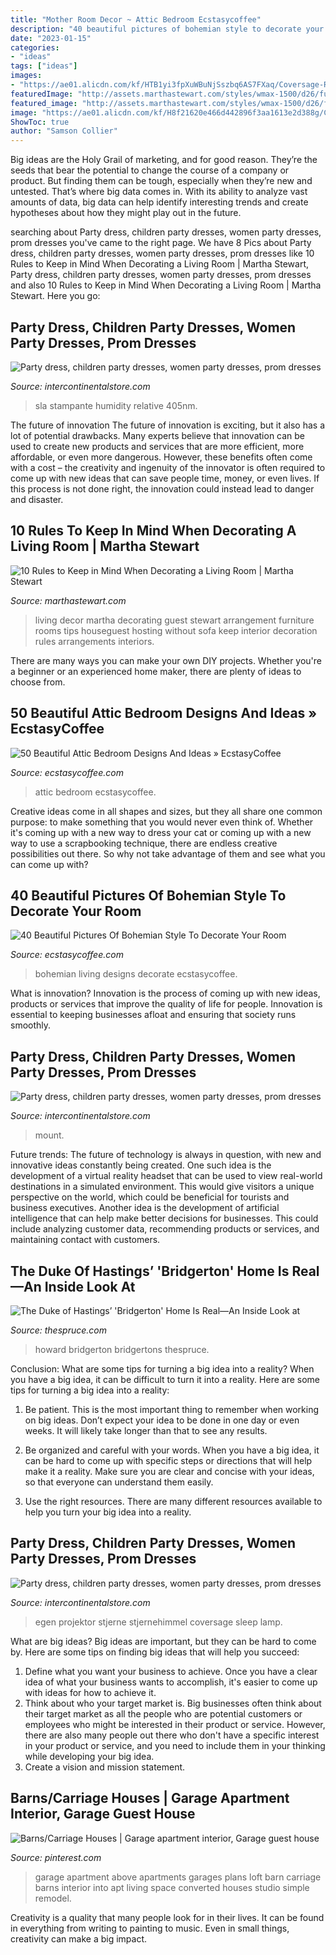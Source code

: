 ```yaml
---
title: "Mother Room Decor ~ Attic Bedroom Ecstasycoffee"
description: "40 beautiful pictures of bohemian style to decorate your room"
date: "2023-01-15"
categories:
- "ideas"
tags: ["ideas"]
images:
- "https://ae01.alicdn.com/kf/HTB1yi3fpXuWBuNjSszbq6AS7FXaq/Coversage-Rotating-Night-Light-Projector-Spin-Starry-Sky-Star-Master-Children-Kids-Baby-Sleep-Romantic-Led.jpg_640x640.jpg"
featuredImage: "http://assets.marthastewart.com/styles/wmax-1500/d26/furniture-arrangement-0916/furniture-arrangement-0916.jpeg?itok=4YYOCSya"
featured_image: "http://assets.marthastewart.com/styles/wmax-1500/d26/furniture-arrangement-0916/furniture-arrangement-0916.jpeg?itok=4YYOCSya"
image: "https://ae01.alicdn.com/kf/H8f21620e466d442896f3aa1613e2d388g/Case-For-Huawei-Honor-20-Soft-Silicone-Finger-Ring-Holder-Fabric-Cloth-Back-Cover-For-Honor.jpg_640x640.jpg"
ShowToc: true
author: "Samson Collier"
---
```



Big ideas are the Holy Grail of marketing, and for good reason. They’re the seeds that bear the potential to change the course of a company or product. But finding them can be tough, especially when they’re new and untested. That’s where big data comes in. With its ability to analyze vast amounts of data, big data can help identify interesting trends and create hypotheses about how they might play out in the future.

	

		
searching about Party dress, children party dresses, women party dresses, prom dresses you've came to the right page. We have 8 Pics about Party dress, children party dresses, women party dresses, prom dresses like 10 Rules to Keep in Mind When Decorating a Living Room | Martha Stewart, Party dress, children party dresses, women party dresses, prom dresses and also 10 Rules to Keep in Mind When Decorating a Living Room | Martha Stewart. Here you go:
		
    
## Party Dress, Children Party Dresses, Women Party Dresses, Prom Dresses

<img loading=lazy src="https://ae01.alicdn.com/kf/H1793f84b95b24b9abfba4b0845bfe4734.jpg" onerror="this.onerror=null;this.src='https://tse3.mm.bing.net/th?id=OIP.xCpQ65ckYztykxYF0rHwfQHaLS&amp;pid=15.1';" alt="Party dress, children party dresses, women party dresses, prom dresses">

_Source: intercontinentalstore.com_

>sla stampante humidity relative 405nm. 

	

The future of innovation
The future of innovation is exciting, but it also has a lot of potential drawbacks. Many experts believe that innovation can be used to create new products and services that are more efficient, more affordable, or even more dangerous. However, these benefits often come with a cost – the creativity and ingenuity of the innovator is often required to come up with new ideas that can save people time, money, or even lives. If this process is not done right, the innovation could instead lead to danger and disaster.

    
## 10 Rules To Keep In Mind When Decorating A Living Room | Martha Stewart

<img loading=lazy src="http://assets.marthastewart.com/styles/wmax-1500/d26/furniture-arrangement-0916/furniture-arrangement-0916.jpeg?itok=4YYOCSya" onerror="this.onerror=null;this.src='https://tse3.mm.bing.net/th?id=OIP.rj2zfOnCdf09ipS2KB9bmQHaKh&amp;pid=15.1';" alt="10 Rules to Keep in Mind When Decorating a Living Room | Martha Stewart">

_Source: marthastewart.com_

>living decor martha decorating guest stewart arrangement furniture rooms tips houseguest hosting without sofa keep interior decoration rules arrangements interiors. 

	

There are many ways you can make your own DIY projects. Whether you're a beginner or an experienced home maker, there are plenty of ideas to choose from.

    
## 50 Beautiful Attic Bedroom Designs And Ideas » EcstasyCoffee

<img loading=lazy src="https://i1.wp.com/www.ecstasycoffee.com/wp-content/uploads/2016/10/natural-attic-bedrrom.jpg" onerror="this.onerror=null;this.src='https://tse3.mm.bing.net/th?id=OIP.FgePQ5_L25B4LO8o7xzkdQAAAA&amp;pid=15.1';" alt="50 Beautiful Attic Bedroom Designs And Ideas » EcstasyCoffee">

_Source: ecstasycoffee.com_

>attic bedroom ecstasycoffee. 

	

Creative ideas come in all shapes and sizes, but they all share one common purpose: to make something that you would never even think of. Whether it's coming up with a new way to dress your cat or coming up with a new way to use a scrapbooking technique, there are endless creative possibilities out there. So why not take advantage of them and see what you can come up with?

    
## 40 Beautiful Pictures Of Bohemian Style To Decorate Your Room

<img loading=lazy src="https://i0.wp.com/www.ecstasycoffee.com/wp-content/uploads/2016/10/Bohemian-Living-Room-Designs-35.jpg?resize=600%2C881" onerror="this.onerror=null;this.src='https://tse4.mm.bing.net/th?id=OIP.YRsEy2Wyo410chk2s7XReAHaK3&amp;pid=15.1';" alt="40 Beautiful Pictures Of Bohemian Style To Decorate Your Room">

_Source: ecstasycoffee.com_

>bohemian living designs decorate ecstasycoffee. 

	

What is innovation?
Innovation is the process of coming up with new ideas, products or services that improve the quality of life for people. Innovation is essential to keeping businesses afloat and ensuring that society runs smoothly.

    
## Party Dress, Children Party Dresses, Women Party Dresses, Prom Dresses

<img loading=lazy src="https://ae01.alicdn.com/kf/H8f21620e466d442896f3aa1613e2d388g/Case-For-Huawei-Honor-20-Soft-Silicone-Finger-Ring-Holder-Fabric-Cloth-Back-Cover-For-Honor.jpg_640x640.jpg" onerror="this.onerror=null;this.src='https://tse3.mm.bing.net/th?id=OIP.p_ckRkni3IrINBO-BASXkgHaHa&amp;pid=15.1';" alt="Party dress, children party dresses, women party dresses, prom dresses">

_Source: intercontinentalstore.com_

>mount. 

	

Future trends:
The future of technology is always in question, with new and innovative ideas constantly being created. One such idea is the development of a virtual reality headset that can be used to view real-world destinations in a simulated environment. This would give visitors a unique perspective on the world, which could be beneficial for tourists and business executives. Another idea is the development of artificial intelligence that can help make better decisions for businesses. This could include analyzing customer data, recommending products or services, and maintaining contact with customers.

    
## The Duke Of Hastings’ &#039;Bridgerton&#039; Home Is Real—An Inside Look At

<img loading=lazy src="https://www.thespruce.com/thmb/eqpkXVHmBWN6Hv49EcT9gqeae2o=/1685x1123/filters:fill(auto,1)/TurquoiseRoom-e412c59a9a01430f914a9f609e18dec1.jpg" onerror="this.onerror=null;this.src='https://tse4.mm.bing.net/th?id=OIP.opISMVVzAwTXnqX71a8lZQHaE7&amp;pid=15.1';" alt="The Duke of Hastings’ &#039;Bridgerton&#039; Home Is Real—An Inside Look at">

_Source: thespruce.com_

>howard bridgerton bridgertons thespruce. 

	

Conclusion: What are some tips for turning a big idea into a reality?
When you have a big idea, it can be difficult to turn it into a reality. Here are some tips for turning a big idea into a reality:
1. Be patient. This is the most important thing to remember when working on big ideas. Don’t expect your idea to be done in one day or even weeks. It will likely take longer than that to see any results.

2. Be organized and careful with your words. When you have a big idea, it can be hard to come up with specific steps or directions that will help make it a reality. Make sure you are clear and concise with your ideas, so that everyone can understand them easily.

3. Use the right resources. There are many different resources available to help you turn your big idea into a reality.

    
## Party Dress, Children Party Dresses, Women Party Dresses, Prom Dresses

<img loading=lazy src="https://ae01.alicdn.com/kf/HTB1yi3fpXuWBuNjSszbq6AS7FXaq/Coversage-Rotating-Night-Light-Projector-Spin-Starry-Sky-Star-Master-Children-Kids-Baby-Sleep-Romantic-Led.jpg_640x640.jpg" onerror="this.onerror=null;this.src='https://tse4.mm.bing.net/th?id=OIP.1x8KYZcnzieUJeORe-n4FQHaHa&amp;pid=15.1';" alt="Party dress, children party dresses, women party dresses, prom dresses">

_Source: intercontinentalstore.com_

>egen projektor stjerne stjernehimmel coversage sleep lamp. 

	

What are big ideas?
Big ideas are important, but they can be hard to come by. Here are some tips on finding big ideas that will help you succeed: 
1. Define what you want your business to achieve. Once you have a clear idea of what your business wants to accomplish, it's easier to come up with ideas for how to achieve it. 
2. Think about who your target market is. Big businesses often think about their target market as all the people who are potential customers or employees who might be interested in their product or service. However, there are also many people out there who don't have a specific interest in your product or service, and you need to include them in your thinking while developing your big idea. 
3. Create a vision and mission statement.

    
## Barns/Carriage Houses | Garage Apartment Interior, Garage Guest House

<img loading=lazy src="https://i.pinimg.com/736x/bd/b9/ab/bdb9ab618368dd4e6b3bd27bbfe35e30--garage-loft-barn-garage.jpg" onerror="this.onerror=null;this.src='https://tse2.mm.bing.net/th?id=OIP.AfgfJCf_9QQ0_1b7Y1fxHAHaE7&amp;pid=15.1';" alt="Barns/Carriage Houses | Garage apartment interior, Garage guest house">

_Source: pinterest.com_

>garage apartment above apartments garages plans loft barn carriage barns interior into apt living space converted houses studio simple remodel. 

	

Creativity is a quality that many people look for in their lives. It can be found in everything from writing to painting to music. Even in small things, creativity can make a big impact.

